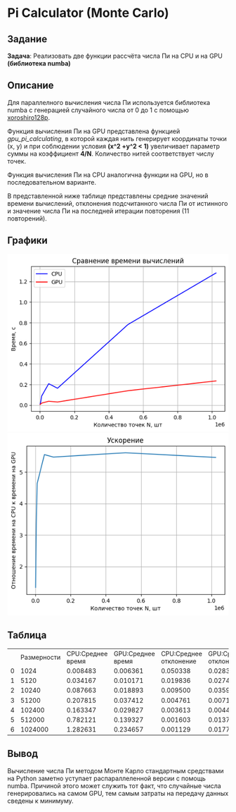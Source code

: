 # Pi Calculator (Monte Carlo)

## Задание

__Задача__: Реализовать две функции рассчёта числа Пи на CPU и на GPU **(библиотека numba)**



## Описание
Для параллелного вычисления числа Пи используется библиотека numba с генерацией случайного числа от 0 до 1 с помощью [xoroshiro128p](https://numba.pydata.org/numba-doc/0.41.0/cuda/random.html).

Функция вычисления Пи на GPU представлена функцией *gpu_pi_calculating*, в которой каждая нить генерирует координаты точки (x, y) и при соблюдении условия 
**(x^2 +y^2 < 1)** увеличивает параметр суммы на коэффициент **4/N**. Количество нитей соответствует числу точек.

Функция вычисления Пи на CPU аналогична функции на GPU, но в последовательном варианте.

В представленной ниже таблице представлены средние значений времени вычислений, отклонения подсчитанного числа Пи от истинного и значение числа Пи на последней итерации повторения (11 повторений).

## Графики
![Сравнение времени выполнения алгоритмов](./Images/compare_times.png)
![Ускорение GPU в сравнении с CPU](./Images/acceleration.png)

## Таблица
<table border="0" cellpadding="0" cellspacing="0" id="sheet0" class="sheet0 gridlines">
    <col class="col0">
    <col class="col1">
    <col class="col2">
    <col class="col3">
    <col class="col4">
    <col class="col5">
    <col class="col6">
    <col class="col7">
    <tbody>
      <tr class="row0">
        <td class="column0">&nbsp;</td>
        <td class="column1 style1 s">Размерности</td>
        <td class="column2 style1 s">CPU:Среднее время</td>
        <td class="column3 style1 s">GPU:Среднее время</td>
        <td class="column4 style1 s">CPU:Среднее отклонение</td>
        <td class="column5 style1 s">GPU:Среднее отклонение</td>
        <td class="column6 style1 s">CPU:Последнее значение pi</td>
        <td class="column7 style1 s">GPU:Последнее значение pi</td>
      </tr>
      <tr class="row1">
        <td class="column0 style1 n">0</td>
        <td class="column1 style0 n">1024</td>
        <td class="column2 style0 n">0.008483</td>
        <td class="column3 style0 n">0.006361</td>
        <td class="column4 style0 n">0.050338</td>
        <td class="column5 style0 n">0.028311</td>
        <td class="column6 style0 n">3.148438</td>
        <td class="column7 style0 n">3.113281</td>
      </tr>
      <tr class="row2">
        <td class="column0 style1 n">1</td>
        <td class="column1 style0 n">5120</td>
        <td class="column2 style0 n">0.034167</td>
        <td class="column3 style0 n">0.010171</td>
        <td class="column4 style0 n">0.019836</td>
        <td class="column5 style0 n">0.027412</td>
        <td class="column6 style0 n">3.117969</td>
        <td class="column7 style0 n">3.114181</td>
      </tr>
      <tr class="row3">
        <td class="column0 style1 n">2</td>
        <td class="column1 style0 n">10240</td>
        <td class="column2 style0 n">0.087663</td>
        <td class="column3 style0 n">0.018893</td>
        <td class="column4 style0 n">0.009500</td>
        <td class="column5 style0 n">0.035917</td>
        <td class="column6 style0 n">3.117578</td>
        <td class="column7 style0 n">3.105675</td>
      </tr>
      <tr class="row4">
        <td class="column0 style1 n">3</td>
        <td class="column1 style0 n">51200</td>
        <td class="column2 style0 n">0.207815</td>
        <td class="column3 style0 n">0.037412</td>
        <td class="column4 style0 n">0.004761</td>
        <td class="column5 style0 n">0.007138</td>
        <td class="column6 style0 n">3.143359</td>
        <td class="column7 style0 n">3.134455</td>
      </tr>
      <tr class="row5">
        <td class="column0 style1 n">4</td>
        <td class="column1 style0 n">102400</td>
        <td class="column2 style0 n">0.163347</td>
        <td class="column3 style0 n">0.029827</td>
        <td class="column4 style0 n">0.003613</td>
        <td class="column5 style0 n">0.004474</td>
        <td class="column6 style0 n">3.136953</td>
        <td class="column7 style0 n">3.137118</td>
      </tr>
      <tr class="row6">
        <td class="column0 style1 n">5</td>
        <td class="column1 style0 n">512000</td>
        <td class="column2 style0 n">0.782121</td>
        <td class="column3 style0 n">0.139327</td>
        <td class="column4 style0 n">0.001603</td>
        <td class="column5 style0 n">0.013734</td>
        <td class="column6 style0 n">3.144945</td>
        <td class="column7 style0 n">3.155327</td>
      </tr>
      <tr class="row7">
        <td class="column0 style1 n">6</td>
        <td class="column1 style0 n">1024000</td>
        <td class="column2 style0 n">1.282631</td>
        <td class="column3 style0 n">0.234657</td>
        <td class="column4 style0 n">0.001129</td>
        <td class="column5 style0 n">0.017745</td>
        <td class="column6 style0 n">3.142109</td>
        <td class="column7 style0 n">3.123848</td>
      </tr>
    </tbody>
</table>


## Вывод
Вычисление числа Пи методом Монте Карло стандартным средствами на Python заметно уступает распараллеленной версии с помощь numba.
Причиной этого может служить тот факт, что случайные числа генерировались на самом GPU, тем самым затраты на передачу данных сведены к минимуму.